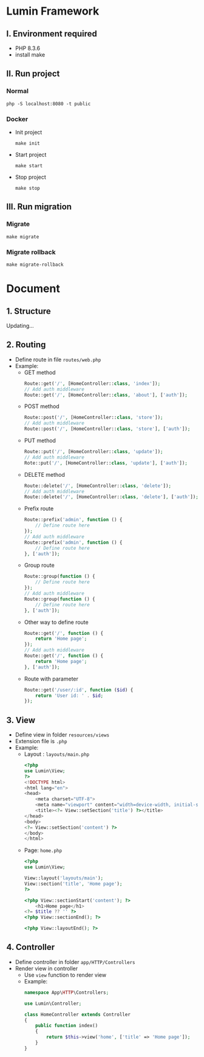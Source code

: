 # Lumin Framework

## I. Environment required

- PHP 8.3.6
- install make

## II. Run project
### Normal
```
php -S localhost:8080 -t public
```
### Docker
- Init project
	```
	make init
	```
- Start project
	```
	make start
	```
- Stop project
	```
	make stop
	```
## III. Run migration
### Migrate
```
make migrate
```

### Migrate rollback
```
make migrate-rollback
```

# Document
## 1. Structure
Updating...
## 2. Routing
- Define route in file `routes/web.php`
- Example:
  - GET method
    ```php
    Route::get('/', [HomeController::class, 'index']);
    // Add auth middleware
    Route::get('/', [HomeController::class, 'about'], ['auth']);
    ```
  - POST method
    ```php
    Route::post('/', [HomeController::class, 'store']);
    // Add auth middleware
    Route::post('/', [HomeController::class, 'store'], ['auth']);
    ```
  - PUT method
    ```php
    Route::put('/', [HomeController::class, 'update']);
    // Add auth middleware
    Rote::put('/', [HomeController::class, 'update'], ['auth']);
    ```
  - DELETE method
    ```php
    Route::delete('/', [HomeController::class, 'delete']);
    // Add auth middleware
    Route::delete('/', [HomeController::class, 'delete'], ['auth']);
    ```
  - Prefix route
    ```php
    Route::prefix('admin', function () {
        // Define route here
    });
    // Add auth middleware
    Route::prefix('admin', function () {
        // Define route here
    }, ['auth']);
    ```
  - Group route
    ```php
    Route::group(function () {
        // Define route here
    });
    // Add auth middleware
    Route::group(function () {
        // Define route here
    }, ['auth']);
    ```
  - Other way to define route
    ```php
    Route::get('/', function () {
        return 'Home page';
    });
    // Add auth middleware
    Route::get('/', function () {
        return 'Home page';
    }, ['auth']);
    ```
  - Route with parameter
    ```php
    Route::get('/user/:id', function ($id) {
        return 'User id: ' . $id;
    });
    ```
## 3. View

- Define view in folder `resources/views`
- Extension file is `.php`
- Example:
  - Layout : `layouts/main.php`
    ```php
    <?php
    use Lumin\View;
    ?>
    <!DOCTYPE html>
    <html lang="en">
    <head>
        <meta charset="UTF-8">
        <meta name="viewport" content="width=device-width, initial-scale=1.0">
        <title><?= View::setSection('title') ?></title>
    </head>
    <body>
    <?= View::setSection('content') ?>
    </body>
    </html>
    ```
  - Page: `home.php`
    ```php
    <?php
    use Lumin\View;
    
    View::layout('layouts/main');
    View::section('title', 'Home page');
    ?>
    
    <?php View::sectionStart('content'); ?>
        <h1>Home page</h1>
    <?= $title ?? '' ?>
    <?php View::sectionEnd(); ?>
    
    <?php View::layoutEnd(); ?>
    ```
## 4. Controller
- Define controller in folder `app/HTTP/Controllers`
- Render view in controller
  - Use `view` function to render view
  - Example:
    ```php
    namespace App\HTTP\Controllers;
    
    use Lumin\Controller;
  
    class HomeController extends Controller
    {
        public function index()
        {
            return $this->view('home', ['title' => 'Home page']);
        }
    }
    ```